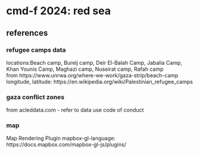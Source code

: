 <h1>cmd-f 2024: red sea</h1>

<h2>references</h2>
<h3>refugee camps data</h3>
locations:Beach camp, Bureij camp, Deir El-Balah Camp, Jabalia Camp, Khan Younis Camp, Maghazi camp, Nuseirat camp, Rafah camp 
<br> from https://www.unrwa.org/where-we-work/gaza-strip/beach-camp 
<br> longitude, latitude: https://en.wikipedia.org/wiki/Palestinian_refugee_camps


<h3>gaza conflict zones</h3>
from acleddata.com - refer to data use code of conduct 

<h3>map</h3>
Map Rendering Plugin 
mapbox-gl-language: https://docs.mapbox.com/mapbox-gl-js/plugins/
